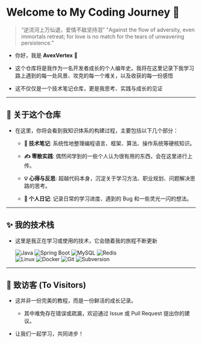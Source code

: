 # Welcome to My Coding Journey 🚀

> “逆流河上万仙退，爱情不敌坚持泪” 
> "Against the flow of adversity, even immortals retreat; for love is no match for the tears of unwavering persistence."

- 你好，我是 **AvexVertex** 👋


- 这个仓库将是我作为一名开发者成长的个人编年史。我将在这里记录下我学习路上遇到的每一处风景、攻克的每一个难关，以及收获的每一份感悟


- 这不仅仅是一个技术笔记仓库，更是我思考、实践与成长的见证


---



## 🌱 关于这个仓库

- 在这里，你将会看到我知识体系的构建过程，主要包括以下几个部分：

  * **🧠 技术笔记**: 系统性地整理编程语言、框架、算法、操作系统等硬核知识。

  * **✍️ 零散实践**: 偶然间学到的一些个人认为很有用的东西，会在这里进行上传。

  * **💡 心得与反思**: 超越代码本身，沉淀关于学习方法、职业规划、问题解决思路的思考。

  * **📔 个人日记**: 记录日常的学习进度、遇到的 Bug 和一些灵光一闪的想法。


---



## ✨ 我的技术栈

- 这里是我正在学习或使用的技术，它会随着我的旅程不断更新

  <p align="left">
    <img src="https://img.shields.io/badge/Java-ED8B00?style=for-the-badge&logo=openjdk&logoColor=white" alt="Java">
    <img src="https://img.shields.io/badge/Spring_Boot-6DB33F?style=for-the-badge&logo=spring-boot&logoColor=white" alt="Spring Boot">
    <img src="https://img.shields.io/badge/MySQL-4479A1?style=for-the-badge&logo=mysql&logoColor=white" alt="MySQL">
    <img src="https://img.shields.io/badge/redis-%23DD0031.svg?style=for-the-badge&logo=redis&logoColor=white" alt="Redis">
    <br>
    <img src="https://img.shields.io/badge/Linux-FCC624?style=for-the-badge&logo=linux&logoColor=black" alt="Linux">
    <img src="https://img.shields.io/badge/Docker-2496ED?style=for-the-badge&logo=docker&logoColor=white" alt="Docker">
    <img src="https://img.shields.io/badge/Git-F05032?style=for-the-badge&logo=git&logoColor=white" alt="Git">
    <img src="https://img.shields.io/badge/Subversion-809CC9?style=for-the-badge&logo=subversion&logoColor=white" alt="Subversion">
  </p>

  

---

## 🌟 致访客 (To Visitors) 

- 这并非一份完美的教程，而是一份鲜活的成长记录。
  - 其中难免存在错误或疏漏，欢迎通过 Issue 或 Pull Request 提出你的建议。

-  让我们一起学习，共同进步！